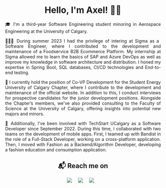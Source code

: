 <h1 align="center">Hello, I'm Axel! 👋🏻</h1>

<p align="justify">
🎓 I'm a third-year Software Engineering student minoring in Aerospace Engineering at the University of Calgary. 
</p>

<p align="justify">
👨🏼‍💻 During summer 2023 I had the privilege of intering at Sigma as a Software Engineer, where I contributed to the development and maintenance of a Foodservice B2B Ecommerce Platform. My internship at Sigma allowed me to learn the basics of SAP and Azure DevOps as well as improve my knowledge in software architecture and distribution. I honed my expertise in Spring Boot, SQL databases, CI/CD technologies and End-to-end testing. 
</p>

<p align="justify">
🦖 I currently hold the position of Co-VP Development for the Student Energy University of Calgary Chapter, where I contribute to the development and maintenance of the official website. In addition to this, I conduct interviews for prospective candidates for the junior development positions. Alongside the Chapter’s members, we've also provided consulting to the Faculty of Science at the University of Calgary, offering insights into potential new majors and minors.
</p>

<p align="justify">
📱 Additionally, I've been involved with TechStart UCalgary as a Software Developer since September 2022. During this time, I collaborated with two teams on the development of mobile apps. First, I teamed up with Bandist in the role of a Full-Stack Developer, working on a cross-platform application. Then, I moved with Fashion as a Backend/Algorithm Developer, developing a fashion education and consumption application. 
</p>

<h2  align="center">📬 Reach me on</h2>
<p align="center">
  <a target="_blank"href=""><img src="https://img.shields.io/badge/Portfolio-%23000000.svg?style=for-the-badge&logo=firefox&logoColor=#FF7139"/></a>&nbsp;&nbsp;&nbsp;&nbsp;
  <a target="_blank"href="https://www.linkedin.com/in/axel-s%C3%A1nchez-a1089b23a/"><img src="https://img.shields.io/badge/linkedin-%230077B5.svg?style=for-the-badge&logo=linkedin&logoColor=white"/></a>&nbsp;&nbsp;&nbsp;&nbsp;
  <a target="_blanck"href="mailto:axelshz@gmail.com"><img src="https://img.shields.io/badge/Gmail-D14836?style=for-the-badge&logo=gmail&logoColor=white"/></a>&nbsp;&nbsp;&nbsp;&nbsp;
</p>
